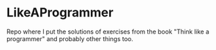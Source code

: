 # LikeAProgrammer

Repo where I put the solutions of exercises from the book "Think like a programmer" and probably other things too.

